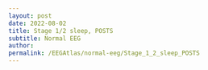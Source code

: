 ```yaml
---
layout: post
date: 2022-08-02 
title: Stage 1/2 sleep, POSTS 
subtitle: Normal EEG
author: 
permalink: /EEGAtlas/normal-eeg/Stage_1_2_sleep_POSTS
---
```



